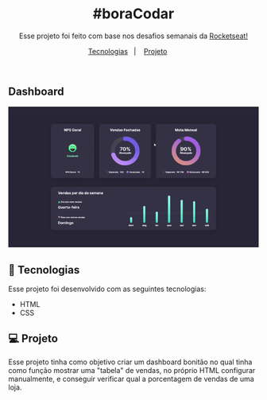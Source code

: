 <h1 align="center">#boraCodar</h1>

<p align="center">
  Esse projeto foi feito com base nos desafios semanais da <a href="https://www.rocketseat.com.br/">Rocketseat!</a>
</p>

<p align="center">
  <a href="#-tecnologias">Tecnologias</a>&nbsp;&nbsp;&nbsp;|&nbsp;&nbsp;&nbsp;
  <a href="#-projeto">Projeto</a>&nbsp;&nbsp;&nbsp;&nbsp;&nbsp;&nbsp;
</p>

<br>

<h2>Dashboard</h2>
<p align="center">
  <img src=".github/dashboard.gif" alt="Dashboard Video"/>
</p>

## 🚀 Tecnologias

Esse projeto foi desenvolvido com as seguintes tecnologias:

- HTML
- CSS

## 💻 Projeto

Esse projeto tinha como objetivo criar um dashboard bonitão no qual tinha como função mostrar uma "tabela" de vendas, no próprio HTML configurar manualmente, e conseguir verificar qual a porcentagem de vendas de uma loja.
